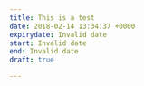 ```yaml
---
title: This is a test
date: 2018-02-14 13:34:37 +0000
expirydate: Invalid date
start: Invalid date
end: Invalid date
draft: true

---
```

